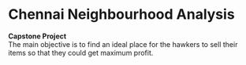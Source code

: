 # Chennai Neighbourhood Analysis
**Capstone Project**  
The main objective is to find an ideal place for the hawkers to sell their items so that they could get maximum profit.
